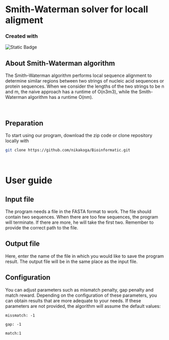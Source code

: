 # Smith-Waterman solver for locall aligment
### Created with  
![Static Badge](https://img.shields.io/badge/Python-yellow?logo=python&logoColor=white&labelColor=%233776AB&link=https%3A%2F%2Fwww.python.org%2F)

## About Smith-Waterman algorithm
The Smith–Waterman algorithm performs local sequence alignment to determine similar regions between two strings of nucleic acid sequences or protein sequences. When we consider the lengths of the two strings to be n and m, the naive approach has a runtime of O(n3m3), while the Smith-Waterman algorithm has a runtime O(nm).

<br>

## Preparation
To start using our program, download the zip code or clone repository locally with
```sh
git clone https://github.com/nikakoga/Bioinformatic.git
``` 
<br>

# User guide
## Input file
The program needs a file in the FASTA format to work. The file should contain two sequences. When there are too few sequences, the program will terminate. If there are more, he will take the first two. Remember to provide the correct path to the file.

## Output file
Here, enter the name of the file in which you would like to save the program result. The output file will be in the same place as the input file.
## Configuration
You can adjust parameters such as mismatch penalty, gap penalty and match reward. Depending on the configuration of these parameters, you can obtain results that are more adequate to your needs. If these parameters are not provided, the algorithm will assume the default values: 

`missmatch: -1 `

 `gap: -1` 
 
 `match:1`
